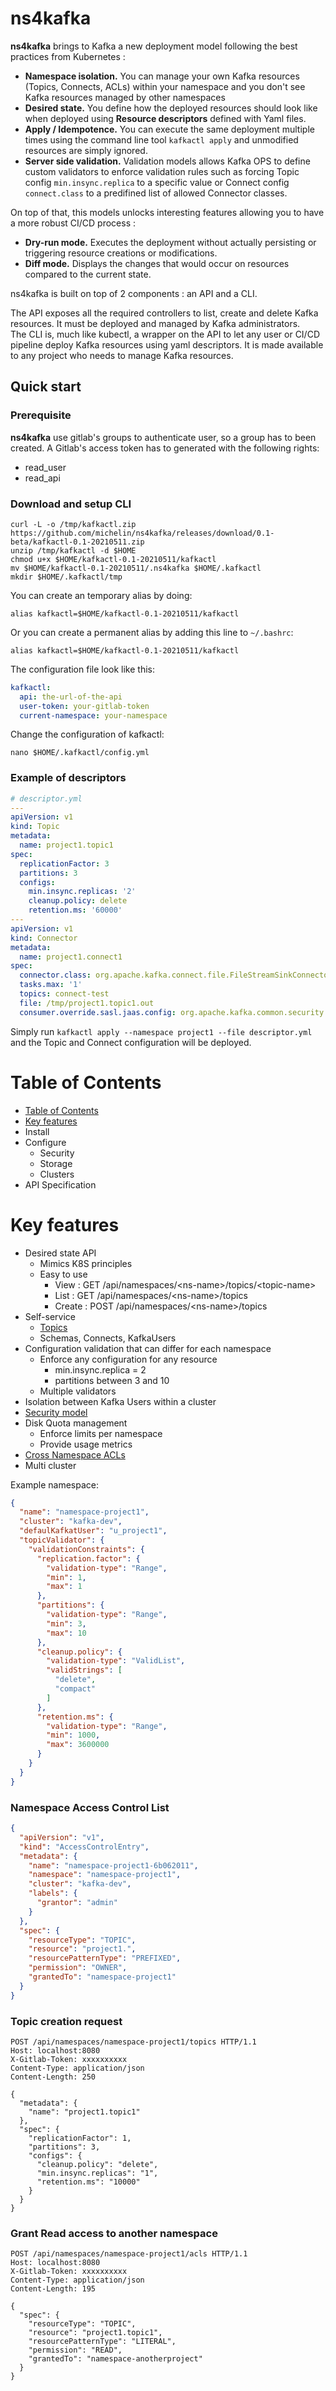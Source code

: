 ns4kafka
=======================

**ns4kafka** brings to Kafka a new deployment model following the best practices from Kubernetes :  

- **Namespace isolation.** You can manage your own Kafka resources (Topics, Connects, ACLs) within your namespace and you don't see Kafka resources managed by other namespaces
- **Desired state.** You define how the deployed resources should look like when deployed using **Resource descriptors** defined with Yaml files.
- **Apply / Idempotence.** You can execute the same deployment multiple times using the command line tool ``kafkactl apply`` and unmodified resources are simply ignored.
- **Server side validation.** Validation models allows Kafka OPS to define custom validators to enforce validation rules such as forcing Topic config ``min.insync.replica`` to a specific value or Connect config ``connect.class`` to a predifined list of allowed Connector classes.

On top of that, this models unlocks interesting features allowing you to have a more robust CI/CD process :  

- **Dry-run mode.** Executes the deployment without actually persisting or triggering resource creations or modifications.
- **Diff mode.** Displays the changes that would occur on resources compared to the current state.

ns4kafka is built on top of 2 components : an API and a CLI.

The API exposes all the required controllers to list, create and delete Kafka resources. It must be deployed and managed by Kafka administrators.  
The CLI is, much like kubectl, a wrapper on the API to let any user or CI/CD pipeline deploy Kafka resources using yaml descriptors. It is made available to any project who needs to manage Kafka resources.

## Quick start
### Prerequisite
**ns4kafka** use gitlab's groups to authenticate user, so a group has to been created.
A Gitlab's access token has to generated with the following rights:
- read_user
- read_api

### Download and setup CLI
````shell
curl -L -o /tmp/kafkactl.zip https://github.com/michelin/ns4kafka/releases/download/0.1-beta/kafkactl-0.1-20210511.zip 
unzip /tmp/kafkactl -d $HOME
chmod u+x $HOME/kafkactl-0.1-20210511/kafkactl
mv $HOME/kafkactl-0.1-20210511/.ns4kafka $HOME/.kafkactl 
mkdir $HOME/.kafkactl/tmp
````
You can create an temporary alias by doing:
````shell
alias kafkactl=$HOME/kafkactl-0.1-20210511/kafkactl
````
Or you can create a permanent alias by adding this line to ``~/.bashrc``:
````shell
alias kafkactl=$HOME/kafkactl-0.1-20210511/kafkactl
````
The configuration file look like this:
````yaml
kafkactl:
  api: the-url-of-the-api
  user-token: your-gitlab-token
  current-namespace: your-namespace
````

Change the configuration of kafkactl:
````shell
nano $HOME/.kafkactl/config.yml
````

### Example of descriptors

````yaml
# descriptor.yml
---
apiVersion: v1
kind: Topic
metadata:
  name: project1.topic1
spec:
  replicationFactor: 3
  partitions: 3
  configs:
    min.insync.replicas: '2'
    cleanup.policy: delete
    retention.ms: '60000'
---
apiVersion: v1
kind: Connector
metadata:
  name: project1.connect1
spec:
  connector.class: org.apache.kafka.connect.file.FileStreamSinkConnector
  tasks.max: '1'
  topics: connect-test
  file: /tmp/project1.topic1.out
  consumer.override.sasl.jaas.config: org.apache.kafka.common.security.scram.ScramLoginModule required username="<user>" password="<passord>"

````
Simply run ``kafkactl apply --namespace project1 --file descriptor.yml`` and the Topic and Connect configuration will be deployed.

Table of Contents
=================
  * [Table of Contents](#table-of-contents)
  * [Key features](#key-features)
  * Install
  * Configure
    * Security
    * Storage
    * Clusters
  * API Specification

# Key features
- Desired state API
  - Mimics K8S principles
  - Easy to use
    - View : GET /api/namespaces/\<ns-name\>/topics/\<topic-name\>
    - List : GET /api/namespaces/\<ns-name\>/topics
    - Create : POST /api/namespaces/\<ns-name\>/topics
- Self-service
  - [Topics](#topic-creation-request)
  - Schemas, Connects, KafkaUsers
- Configuration validation that can differ for each namespace
  - Enforce any configuration for any resource
    - min.insync.replica = 2
    - partitions between 3 and 10
  - Multiple validators
- Isolation between Kafka Users within a cluster
- [Security model](#namespace-access-control-list)
- Disk Quota management
  - Enforce limits per namespace
  - Provide usage metrics
- [Cross Namespace ACLs](#grant-read-access-to-another-namespace)
- Multi cluster


Example namespace:  
````json
{
  "name": "namespace-project1",
  "cluster": "kafka-dev",
  "defaulKafkatUser": "u_project1",
  "topicValidator": {
    "validationConstraints": {
      "replication.factor": {
        "validation-type": "Range",
        "min": 1,
        "max": 1
      },
      "partitions": {
        "validation-type": "Range",
        "min": 3,
        "max": 10
      },
      "cleanup.policy": {
        "validation-type": "ValidList",
        "validStrings": [
          "delete",
          "compact"
        ]
      },
      "retention.ms": {
        "validation-type": "Range",
        "min": 1000,
        "max": 3600000
      }
    }
  }
}
````

### Namespace Access Control List
````json
{
  "apiVersion": "v1",
  "kind": "AccessControlEntry",
  "metadata": {
    "name": "namespace-project1-6b062011",
    "namespace": "namespace-project1",
    "cluster": "kafka-dev",
    "labels": {
      "grantor": "admin"
    }
  },
  "spec": {
    "resourceType": "TOPIC",
    "resource": "project1.",
    "resourcePatternType": "PREFIXED",
    "permission": "OWNER",
    "grantedTo": "namespace-project1"
  }
}
````

### Topic creation request
````
POST /api/namespaces/namespace-project1/topics HTTP/1.1
Host: localhost:8080
X-Gitlab-Token: xxxxxxxxxx
Content-Type: application/json
Content-Length: 250

{
  "metadata": {
    "name": "project1.topic1"
  },
  "spec": {
    "replicationFactor": 1,
    "partitions": 3,
    "configs": {
      "cleanup.policy": "delete",
      "min.insync.replicas": "1",
      "retention.ms": "10000"
    }
  }
}
````

### Grant Read access to another namespace
````
POST /api/namespaces/namespace-project1/acls HTTP/1.1
Host: localhost:8080
X-Gitlab-Token: xxxxxxxxxx
Content-Type: application/json
Content-Length: 195

{
  "spec": {
    "resourceType": "TOPIC",
    "resource": "project1.topic1",
    "resourcePatternType": "LITERAL",
    "permission": "READ",
    "grantedTo": "namespace-anotherproject"
  }
}
````

